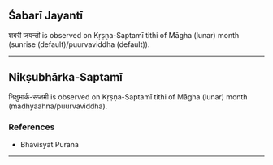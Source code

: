 ## Śabarī Jayantī
शबरी जयन्ती is observed on Kṛṣṇa-Saptamī tithi of Māgha (lunar) month (sunrise (default)/puurvaviddha (default)).



---
## Nikṣubhārka-Saptamī
निक्षुभार्क-सप्तमी is observed on Kṛṣṇa-Saptamī tithi of Māgha (lunar) month (madhyaahna/puurvaviddha).


### References
* Bhavisyat Purana


---
